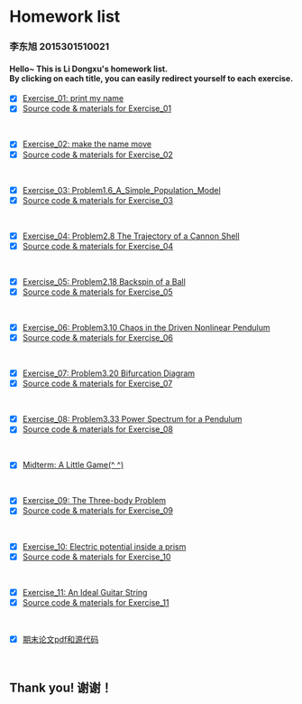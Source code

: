 # Homework list
### 李东旭 2015301510021
#### Hello~  This is Li Dongxu's homework list.</br>By clicking on each title, you can easily redirect yourself to each exercise.

- [x] [Exercise_01: print my name](https://github.com/SoBeautifulRabbit/computational_physics_N2015301510021/tree/master/Exercise_01-%20print%20my%20name/README.md)
- [x] [Source code & materials for Exercise_01](https://github.com/SoBeautifulRabbit/computational_physics_N2015301510021/tree/master/Exercise_01-%20print%20my%20name)
</br>

- [x] [Exercise_02: make the name move](http://note.youdao.com/noteshare?id=2572a6ddbd67dd5ebe7779f438d5549c)
- [x] [Source code & materials for Exercise_02](https://github.com/SoBeautifulRabbit/computational_physics_N2015301510021/tree/master/Exercise_02-%20make%20the%20name%20move)
</br>

- [x] [Exercise_03: Problem1.6_A_Simple_Population_Model](http://note.youdao.com/noteshare?id=71be9b3147f8de35a7c83403fef3e943&sub=WEB8bf24e1af4dfb745d86be0a4d67ba03d)
- [x] [Source code & materials for Exercise_03](https://github.com/SoBeautifulRabbit/computational_physics_N2015301510021/tree/master/Exercise_03-Problem1.6_A_Simple_Population_Model)
</br>

- [x] [Exercise_04: Problem2.8 The Trajectory of a Cannon Shell](http://note.youdao.com/noteshare?id=d8570f0c5be621e06123c8d967340d87&sub=35B1B418669344A2B25E4FAA5A8EFAC5)
- [x] [Source code & materials for Exercise_04](https://github.com/SoBeautifulRabbit/computational_physics_N2015301510021/tree/master/Exercise_04-%20Problem2.8_The_Trajectory_of_a_Cannon_Shell)
</br>

- [x] [Exercise_05: Problem2.18 Backspin of a Ball](http://note.youdao.com/noteshare?id=1a051c3a4edf6da80abc9f736588a770&sub=738C6ED35CDD4A77BBB56568F66A41BA)
- [x] [Source code & materials for Exercise_05](https://github.com/SoBeautifulRabbit/computational_physics_N2015301510021/tree/master/Exercise_05-%20Problem2.18_Backspin_of_a_Ball)
</br>

- [x] [Exercise_06: Problem3.10 Chaos in the Driven Nonlinear Pendulum](http://note.youdao.com/noteshare?id=9c453927ab19b13bccbcfa630f0d4828&sub=B98837925E61495AAA96D62866939752)
- [x] [Source code & materials for Exercise_06](https://github.com/SoBeautifulRabbit/computational_physics_N2015301510021/tree/master/Exercise_06-%20Problem3.10_Chaos_in_the_Driven_Nonlinear_Pendulum)
</br>

- [x] [Exercise_07: Problem3.20 Bifurcation Diagram](http://note.youdao.com/noteshare?id=596b537faa1724930e60b0a0c33e79b0&sub=4471E339EC044A7C81433B55E8340118)
- [x] [Source code & materials for Exercise_07](https://github.com/SoBeautifulRabbit/computational_physics_N2015301510021/tree/master/Exercise_07-%20Problem3.20_Bifurcation_Diagram)
</br>

- [x] [Exercise_08: Problem3.33 Power Spectrum for a Pendulum](http://note.youdao.com/noteshare?id=c671d6ad22585eb46b97909941da34f6&sub=85F68E6EABD54B35AF301BEA328BE438)
- [x] [Source code & materials for Exercise_08](https://github.com/SoBeautifulRabbit/computational_physics_N2015301510021/tree/master/Exercise_08-%20Problem3.33_Power_Spectrum_for_a_pendulum)
</br>

- [x] [Midterm: A Little Game(^ ^)](https://github.com/SoBeautifulRabbit/computational_physics_N2015301510021/tree/master/Midterm_A_Little_Game)
</br>

- [x] [Exercise_09: The Three-body Problem](http://note.youdao.com/noteshare?id=1d51a5e229cafeb6e967bd81ed28f59a&sub=59E64DB105614452A50D2E6C3C165462)
- [x] [Source code & materials for Exercise_09](https://github.com/SoBeautifulRabbit/computational_physics_N2015301510021/tree/master/Exercise_09-%20The_Three-body_Problem)
</br>

- [x] [Exercise_10: Electric potential inside a prism](http://note.youdao.com/noteshare?id=65ef844d1903367bc7db95ecce9db28b&sub=1B603B519D64456AB667AA5CA35E0B36)
- [x] [Source code & materials for Exercise_10](https://github.com/SoBeautifulRabbit/computational_physics_N2015301510021/tree/master/Exercise_10-%20Problem5.1_Electric_potential_inside_a_prism)
</br>

- [x] [Exercise_11: An Ideal Guitar String](http://note.youdao.com/noteshare?id=9bdba530afec95615008b650a7f1d6e2&sub=B17D083ED7D544959249B158ACCA2F5A)
- [x] [Source code & materials for Exercise_11](https://github.com/SoBeautifulRabbit/computational_physics_N2015301510021/tree/master/Exercise_11-%20Problem6.4_An_Ideal_Guitar_String)
</br>

- [x] [期末论文pdf和源代码](https://github.com/SoBeautifulRabbit/computational_physics_N2015301510021/tree/master/Final_Paper)
</br>

## Thank you! 谢谢！

